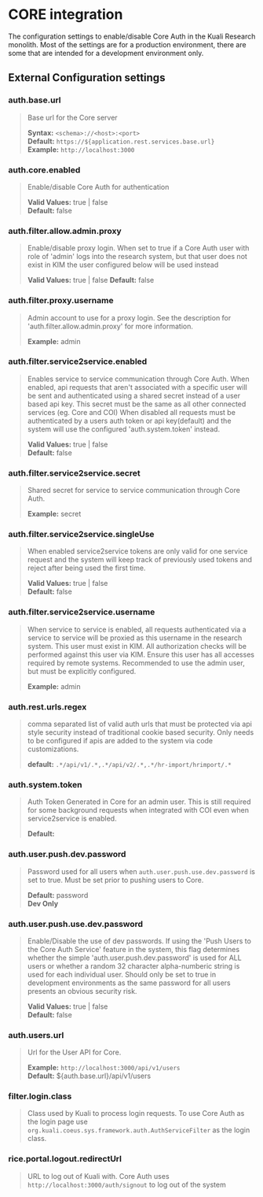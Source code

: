 # CORE integration

The configuration settings to enable/disable Core Auth in the Kuali Research monolith. Most of the settings
are for a production environment, there are some that are intended for a development environment only.

## External Configuration settings

### auth.base.url
> Base url for the Core server
>
> **Syntax:** `<schema>://<host>:<port>`\
> **Default:** `https://${application.rest.services.base.url}`\
> **Example:** `http://localhost:3000`

### auth.core.enabled
>Enable/disable Core Auth for authentication
>
> **Valid Values:** true | false \
> **Default:** false

### auth.filter.allow.admin.proxy
> Enable/disable proxy login. When set to true if a Core Auth user with role
> of 'admin' logs into the research system, but that user does not exist in
> KIM the user configured below will be used instead
>
> **Valid Values:** true | false
> **Default:** false

### auth.filter.proxy.username
> Admin account to use for a proxy login. See the description for
> 'auth.filter.allow.admin.proxy' for more information.
>
> **Example:** admin

### auth.filter.service2service.enabled
> Enables service to service communication through Core Auth. When enabled,
> api requests that aren't associated with a specific user will be sent and
> authenticated using a shared secret instead of a user based api key. This
> secret must be the same as all other connected services (eg. Core and COI)
> When disabled all requests must be authenticated by a users auth token or
> api key(default) and the system will use the configured
> 'auth.system.token' instead.
>
> **Valid Values:** true | false \
> **Default:** false

### auth.filter.service2service.secret
> Shared secret for service to service communication through Core Auth.
>
> **Example:** secret

### auth.filter.service2service.singleUse
> When enabled service2service tokens are only valid for one service request
> and the system will keep track of previously used tokens and reject after
> being used the first time.
>
> **Valid Values:** true | false \
> **Default:** false

### auth.filter.service2service.username
> When service to service is enabled, all requests authenticated via a
> service to service will be proxied as this username in the research
> system. This user must exist in KIM. All
> authorization checks will be performed against this user via KIM.
> Ensure this user has all accesses required by remote systems. Recommended
> to use the admin user, but must be explicitly configured.
>
> **Example:** admin

### auth.rest.urls.regex
> comma separated list of valid auth urls that must be protected via api style security instead of traditional cookie based security. Only needs to
> be configured if apis are added to the system via code customizations.
>
> **default:** `.*/api/v1/.*,.*/api/v2/.*,.*/hr-import/hrimport/.*`

### auth.system.token
> Auth Token Generated in Core for an admin user. This is still required
> for some background requests when integrated with COI even when
> service2service is enabled.
>
> **Default:** <blank>

### auth.user.push.dev.password
> Password used for all users when `auth.user.push.use.dev.password` is set to true. Must be set prior to pushing users to Core.
>
> **Default:** password\
> **Dev Only**

### auth.user.push.use.dev.password
> Enable/Disable the use of dev passwords. If using the 'Push Users to the Core Auth Service'
> feature in the system, this flag determines whether the simple 'auth.user.push.dev.password' is used for ALL users or whether a random 32
> character alpha-numberic string is used for each individual user.
> Should only be set to true in development environments as the same
> password for all users presents an obvious security risk.
>
> **Valid Values:** true | false\
> **Default:** false

### auth.users.url
> Url for the User API for Core.
>
> **Example:** `http://localhost:3000/api/v1/users` \
> **Default:** ${auth.base.url}/api/v1/users

### filter.login.class
> Class used by Kuali to process login requests. To use Core Auth as the login page use `org.kuali.coeus.sys.framework.auth.AuthServiceFilter`
> as the login class.

### rice.portal.logout.redirectUrl
> URL to log out of Kuali with.  Core Auth uses `http://localhost:3000/auth/signout` to log out of the
> system
